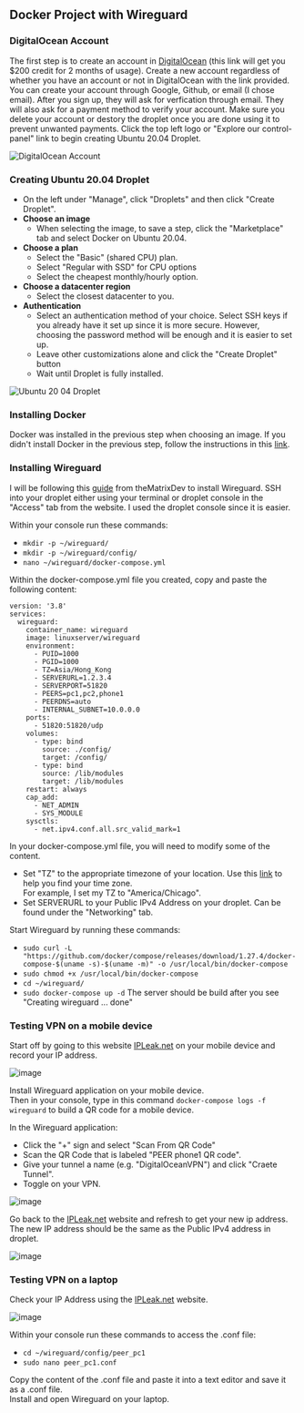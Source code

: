 ## Docker Project with Wireguard

### DigitalOcean Account
The first step is to create an account in [DigitalOcean](https://m.do.co/c/4d7f4ff9cfe4) (this link will get you $200 credit for 2 months of usage). Create a new account regardless of whether you have an account or not in DigitalOcean with the link provided. You can create your account through Google, Github, or email (I chose email). After you sign up, they will ask for verfication through email. They will also ask for a payment method to verify your account. Make sure you delete your account or destory the droplet once you are done using it to prevent unwanted payments. Click the top left logo or "Explore our control-panel" link to begin creating Ubuntu 20.04 Droplet.

![DigitalOcean Account](https://user-images.githubusercontent.com/113713588/204705801-a5c682d9-5bf3-48f1-ab67-8bee4206307e.png)

### Creating Ubuntu 20.04 Droplet
- On the left under "Manage", click "Droplets" and then click "Create Droplet". 
- **Choose an image** 
  - When selecting the image, to save a step, click the "Marketplace" tab and select Docker on Ubuntu 20.04. 
- **Choose a plan**
  - Select the "Basic" (shared CPU) plan.
  - Select "Regular with SSD" for CPU options
  - Select the cheapest monthly/hourly option. 
- **Choose a datacenter region**
  - Select the closest datacenter to you. 
- **Authentication**
  - Select an authentication method of your choice. Select SSH keys if you already have it set up since it is more secure. However, choosing the password method will be enough and it is easier to set up. 
  - Leave other customizations alone and click the "Create Droplet" button
  - Wait until Droplet is fully installed.

![Ubuntu 20 04 Droplet](https://user-images.githubusercontent.com/113713588/204712164-b5bf49f4-a698-462e-a826-ce610ca40497.png)

### Installing Docker
Docker was installed in the previous step when choosing an image. If you didn't install Docker in the previous step, follow the instructions in this [link](https://thematrix.dev/setup-wireguard-vpn-server-with-docker/).

### Installing Wireguard
I will be following this [guide](https://thematrix.dev/setup-wireguard-vpn-server-with-docker/) from theMatrixDev to install Wireguard. SSH into your droplet either using your terminal or droplet console in the "Access" tab from the website. I used the droplet console since it is easier.  

Within your console run these commands:
- ```mkdir -p ~/wireguard/```
- ```mkdir -p ~/wireguard/config/```
- ```nano ~/wireguard/docker-compose.yml```

Within the docker-compose.yml file you created, copy and paste the following content:  
```
version: '3.8'
services:
  wireguard:
    container_name: wireguard
    image: linuxserver/wireguard
    environment:
      - PUID=1000
      - PGID=1000
      - TZ=Asia/Hong_Kong
      - SERVERURL=1.2.3.4
      - SERVERPORT=51820
      - PEERS=pc1,pc2,phone1
      - PEERDNS=auto
      - INTERNAL_SUBNET=10.0.0.0
    ports:
      - 51820:51820/udp
    volumes:
      - type: bind
        source: ./config/
        target: /config/
      - type: bind
        source: /lib/modules
        target: /lib/modules
    restart: always
    cap_add:
      - NET_ADMIN
      - SYS_MODULE
    sysctls:
      - net.ipv4.conf.all.src_valid_mark=1
```

In your docker-compose.yml file, you will need to modify some of the content.
- Set "TZ" to the appropriate timezone of your location. Use this [link](https://en.wikipedia.org/wiki/List_of_tz_database_time_zones) to help you find your time zone.  
  For example, I set my TZ to	"America/Chicago". 
- Set SERVERURL to your Public IPv4 Address on your droplet. Can be found under the "Networking" tab. 

Start Wireguard by running these commands:
- ```sudo curl -L "https://github.com/docker/compose/releases/download/1.27.4/docker-compose-$(uname -s)-$(uname -m)" -o /usr/local/bin/docker-compose```
- ```sudo chmod +x /usr/local/bin/docker-compose```
- ```cd ~/wireguard/```
- ```sudo docker-compose up -d```
The server should be build after you see "Creating wireguard   ... done"

### Testing VPN on a mobile device
Start off by going to this website [IPLeak.net](IPLeak.net) on your mobile device and record your IP address.

![image](https://user-images.githubusercontent.com/113713588/204741061-ad98d153-5e6f-43ee-8cbf-557f3e2d1b03.png)

Install Wireguard application on your mobile device.  
Then in your console, type in this command ```docker-compose logs -f wireguard``` to build a QR code for a mobile device.

In the Wireguard application:
- Click the "+" sign and select "Scan From QR Code"
- Scan the QR Code that is labeled "PEER phone1 QR code".
- Give your tunnel a name (e.g. "DigitalOceanVPN") and click "Craete Tunnel".
- Toggle on your VPN.

![image](https://user-images.githubusercontent.com/113713588/204741270-1daa3c9e-5b5c-461a-96f8-39cbf6ab1ed0.png)

Go back to the [IPLeak.net](IPLeak.net) website and refresh to get your new ip address. The new IP address should be the same as the Public IPv4 address in droplet.

![image](https://user-images.githubusercontent.com/113713588/204741339-f8e79a15-5d5e-47fb-a4d1-fa689e5c0a9a.png)

### Testing VPN on a laptop
Check your IP Address using the [IPLeak.net](IPLeak.net) website. 

![image](https://user-images.githubusercontent.com/113713588/204742069-eb94ec97-3dd6-435e-85f9-a33e219daf35.png)

Within your console run these commands to access the .conf file: 
- ```cd ~/wireguard/config/peer_pc1```
- ```sudo nano peer_pc1.conf```

Copy the content of the .conf file and paste it into a text editor and save it as a .conf file.  
Install and open Wireguard on your laptop. 

